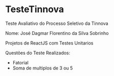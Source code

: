 # TesteTinnova
Teste Avaliativo do Processo Seletivo da Tinnova

Nome: José Dagmar Florentino da Silva Sobrinho

Projetos de ReactJS com Testes Unitarios

Questões do Teste Realizados:

- Fatorial
- Soma de multiplos de 3 ou 5
